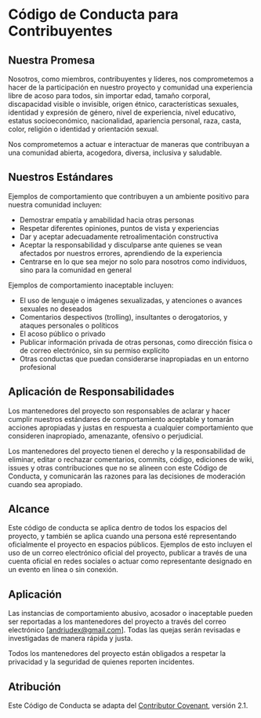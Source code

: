 # Código de Conducta para Contribuyentes

## Nuestra Promesa

Nosotros, como miembros, contribuyentes y líderes, nos comprometemos a hacer de la participación en nuestro proyecto y comunidad una experiencia libre de acoso para todos, sin importar edad, tamaño corporal, discapacidad visible o invisible, origen étnico, características sexuales, identidad y expresión de género, nivel de experiencia, nivel educativo, estatus socioeconómico, nacionalidad, apariencia personal, raza, casta, color, religión o identidad y orientación sexual.

Nos comprometemos a actuar e interactuar de maneras que contribuyan a una comunidad abierta, acogedora, diversa, inclusiva y saludable.

## Nuestros Estándares

Ejemplos de comportamiento que contribuyen a un ambiente positivo para nuestra comunidad incluyen:

- Demostrar empatía y amabilidad hacia otras personas
- Respetar diferentes opiniones, puntos de vista y experiencias
- Dar y aceptar adecuadamente retroalimentación constructiva
- Aceptar la responsabilidad y disculparse ante quienes se vean afectados por nuestros errores, aprendiendo de la experiencia
- Centrarse en lo que sea mejor no solo para nosotros como individuos, sino para la comunidad en general

Ejemplos de comportamiento inaceptable incluyen:

- El uso de lenguaje o imágenes sexualizadas, y atenciones o avances sexuales no deseados
- Comentarios despectivos (trolling), insultantes o derogatorios, y ataques personales o políticos
- El acoso público o privado
- Publicar información privada de otras personas, como dirección física o de correo electrónico, sin su permiso explícito
- Otras conductas que puedan considerarse inapropiadas en un entorno profesional

## Aplicación de Responsabilidades

Los mantenedores del proyecto son responsables de aclarar y hacer cumplir nuestros estándares de comportamiento aceptable y tomarán acciones apropiadas y justas en respuesta a cualquier comportamiento que consideren inapropiado, amenazante, ofensivo o perjudicial.

Los mantenedores del proyecto tienen el derecho y la responsabilidad de eliminar, editar o rechazar comentarios, commits, código, ediciones de wiki, issues y otras contribuciones que no se alineen con este Código de Conducta, y comunicarán las razones para las decisiones de moderación cuando sea apropiado.

## Alcance

Este código de conducta se aplica dentro de todos los espacios del proyecto, y también se aplica cuando una persona esté representando oficialmente el proyecto en espacios públicos. Ejemplos de esto incluyen el uso de un correo electrónico oficial del proyecto, publicar a través de una cuenta oficial en redes sociales o actuar como representante designado en un evento en línea o sin conexión.

## Aplicación

Las instancias de comportamiento abusivo, acosador o inaceptable pueden ser reportadas a los mantenedores del proyecto a través del correo electrónico \[[andriudex@gmail.com](mailto:correo-del-equipo@example.com)]. Todas las quejas serán revisadas e investigadas de manera rápida y justa.

Todos los mantenedores del proyecto están obligados a respetar la privacidad y la seguridad de quienes reporten incidentes.

## Atribución

Este Código de Conducta se adapta del [Contributor Covenant](https://www.contributor-covenant.org/es/version/2/1/code_of_conduct/), versión 2.1.
